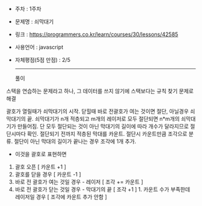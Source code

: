 * 주차 : 1주차
* 문제명 : 쇠막대기
* 링크 : https://programmers.co.kr/learn/courses/30/lessons/42585
* 사용언어 : javascript
* 자체평점(5점 만점) : 2/5

  ---

  풀이

스택을 연습하는 문제라고 하나, 그 데이터를 쓰지 않기에 스택보다는 규칙 찾기 문제로 해결

괄호가 열릴때가 쇠막대기의 시작.
닫힐때 바로 전괄호가 여는 것이면 절단, 아닐경우 쇠막대기의 끝.
쇠막대기가 n개 적층되고 m개의 레이저로 모두 절단되면 n*m개의 쇠막대기가 만들어짐.
단 모두 절단되는 것이 아닌 막대기의 길이에 따라 개수가 달라지므로 절단시마다 확인.
절단되기 전까지 적층된 막대를 카운트. 절단시 카운트만큼 조각으로 분류.
절단이 아닌 막대의 길이가 끝나는 경우 조각에 1개 추가.

- 이것을 괄호로 표현하면

1. 괄호 오픈 [ 카운트 +1 ]
2. 괄호를 닫을 경우 [ 카운트 -1 ]
  1. 바로 전 괄호가 여는 것일 경우 - 레이저 [ 조각 += 카운트 ]
  2. 바로 전 괄호가 닫는 것일 경우 - 막대기의 끝 [ 조각 +1 ]
    1. 카운트 수가 부족한데 레이저일 경우 [ 조각에 카운트 추가 안함 ]
